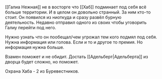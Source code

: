 [[Галиа Нежная]]  не в восторге что [[Хаб]] подминает под себя всё больше территории. И в целом он довольно странный.  За ним кто-то стоит. Он появился из ниоткуда и сразу развёл бурную деятельность. Недавно отправил одного из своих чтобы уговорить Галиу перейти под него.

Нужно узнать что он пообещал/чем угрожал тем кого подмял под себя. Нужна информация или голова. Если и то и другое то премия. Но информация нужна больше.

Взамен поможет и не обидит. Достать [[Адельберт|Адельберта]] из дворца будет сложно, но поможет. 

Охрана Хаба - 2 из Буревестников.